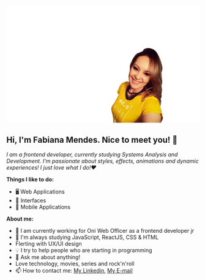 <p align="center"><img src="./background.png" alt="cover" title="Fabi Mendes" border="0"></p>

## Hi, I'm Fabiana Mendes. Nice to meet you! 👋

*I am a frontend developer, currently studying Systems Analysis and Development. I'm passionate about styles, effects, animations and dynamic experiences! I just love what I do!❤️* 



**Things I like to do:**

- 🖥 Web Applications
- 🎨 Interfaces
- 📱 Mobile Applications


**About me:**

- 🔭 I am currently working for Oni Web Officer as a frontend developer jr
- 🌱 I'm always studying JavaScript, ReactJS, CSS & HTML 
- Flerting with UX/UI design
- 💡 I try to help people who are starting in programming
- 💬 Ask me about anything!
- Love technology, movies, series and rock'n'roll
- 📫 How to contact me: [My Linkedin](https://www.linkedin.com/in/fabianamoreiramendes), [My E-mail](fabianamendesmg@yahoo.com.br)